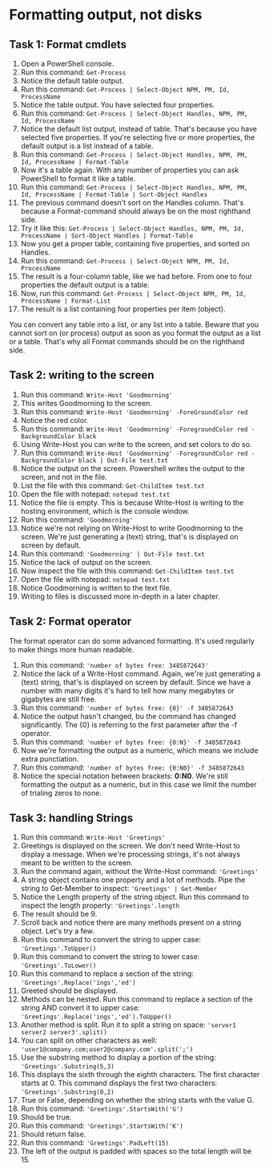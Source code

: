 # Formatting output, not disks

## Task 1: Format cmdlets
1. Open a PowerShell console.
1. Run this command: ```Get-Process```
1. Notice the default table output.
1. Run this command: ```Get-Process | Select-Object NPM, PM, Id, ProcessName```
1. Notice the table output. You have selected four properties.
1. Run this command: ```Get-Process | Select-Object Handles, NPM, PM, Id, ProcessName```
1. Notice the default list output, instead of table. That's because you have selected five properties. If you're selecting five or more properties, the default output is a list instead of a table.
1. Run this command: ```Get-Process | Select-Object Handles, NPM, PM, Id, ProcessName | Format-Table```
1. Now it's a table again. With any number of properties you can ask PowerShell to format it like a table.
1. Run this command: ```Get-Process | Select-Object Handles, NPM, PM, Id, ProcessName | Format-Table | Sort-Object Handles```
1. The previous command doesn't sort on the Handles column. That's because a Format-command should always be on the most righthand side.
1. Try it like this: ```Get-Process | Select-Object Handles, NPM, PM, Id, ProcessName | Sort-Object Handles | Format-Table```
1. Now you get a proper table, containing five properties, and sorted on Handles.
1. Run this command: ```Get-Process | Select-Object NPM, PM, Id, ProcessName```
1. The result is a four-column table, like we had before. From one to four properties the default output is a table.
1. Now, run this command: ```Get-Process | Select-Object NPM, PM, Id, ProcessName | Format-List```
1. The result is a list containing four properties per item (object).

You can convert any table into a list, or any list into a table. Beware that you cannot sort on (or process) output as soon as you format the output as a list or a table. That's why all Format commands should be on the righthand side.


## Task 2: writing to the screen
1. Run this command: ```Write-Host 'Goodmorning'```
1. This writes Goodmorning to the screen.
1. Run this command: ```Write-Host 'Goodmorning' -ForeGroundColor red```
1. Notice the red color.
1. Run this command: ```Write-Host 'Goodmorning' -ForegroundColor red -BackgroundColor black```
1. Using Write-Host you can write to the screen, and set colors to do so.
1. Run this command: ```Write-Host 'Goodmorning' -ForegroundColor red -BackgroundColor black | Out-File test.txt```
1. Notice the output on the screen. Powershell writes the output to the screen, and not in the file.
1. List the file with this command: ```Get-ChildItem test.txt```
1. Open the file with notepad: ```notepad test.txt```
1. Notice the file is empty. This is because Write-Host is writing to the hosting environment, which is the console window.
1. Run this command: ```'Goodmorning'```
1. Notice we're not relying on Write-Host to write Goodmorning to the screen. We're just generating a (text) string, that's is displayed on screen by default.
1. Run this command: ```'Goodmorning' | Out-File test.txt```
1. Notice the lack of output on the screen.
1. Now inspect the file with this command: ```Get-ChildItem test.txt```
1. Open the file with notepad: ```notepad test.txt```
1. Notice Goodmorning is written to the text file.
1. Writing to files is discussed more in-depth in a later chapter.


## Task 2: Format operator
The format operator can do some advanced formatting. It's used regularly to make things more human readable.
1. Run this command: ```'number of bytes free: 3485872643'```
1. Notice the lack of a Write-Host command. Again, we're just generating a (text) string, that's is displayed on screen by default. Since we have a number with many digits it's hard to tell how many megabytes or gigabytes are still free.
1. Run this command: ```'number of bytes free: {0}' -f 3485872643```
1. Notice the output hasn't changed, bu the command has changed significantly. The {0} is referring to the first parameter after the -f operator.
1. Run this command: ```'number of bytes free: {0:N}' -f 3485872643```
1. Now we're formatting the output as a numeric, which means we include extra punctiation.
1. Run this command: ```'number of bytes free: {0:N0}' -f 3485872643```
1. Notice the special notation between brackets: **0:N0**. We're still formatting the output as a numeric, but in this case we limit the number of trialing zeros to none.


## Task 3: handling Strings
1. Run this command: ```Write-Host 'Greetings'```
1. Greetings is displayed on the screen. We don't need Write-Host to display a message. When we're processing strings, it's not always meant to be written to the screen.
1. Run the command again, without the Write-Host command: ```'Greetings'```
1. A string object contains one property and a lot of methods. Pipe the string to Get-Member to inspect: ```'Greetings' | Get-Member```
1. Notice the Length property of the string object. Run this command to inspect the length property: ```'Greetings'.length```
1. The result should be 9.
1. Scroll back and notice there are many methods present on a string object. Let's try a few.
1. Run this command to convert the string to upper case: ```'Greetings'.ToUpper()```
1. Run this command to convert the string to lower case: ```'Greetings'.ToLower()```
1. Run this command to replace a section of the string: ```'Greetings'.Replace('ings','ed')```
1. Greeted should be displayed.
1. Methods can be nested. Run this command to replace a section of the string AND convert it to upper case: ```'Greetings'.Replace('ings','ed').ToUpper()```
1. Another method is split. Run it to split a string on space: ```'server1 server2 server3'.split()```
1. You can split on other characters as well: ```'user1@company.com;user2@company.com'.split(';')```
1. Use the substring method to display a portion of the string: ```'Greetings'.Substring(5,3)```
1. This displays the sixth through the eighth characters.
The first character starts at 0. This command displays the first two characters: ```'Greetings'.Substring(0,2)```
1. True or False, depending on whether the string starts with the value G.
1. Run this command: ```'Greetings'.StartsWith('G')```
1. Should be true.
1. Run this command: ```'Greetings'.StartsWith('K')```
1. Should return false.
1. Run this command: ```'Greetings'.PadLeft(15)```
1. The left of the output is padded with spaces so the total length will be 15.
